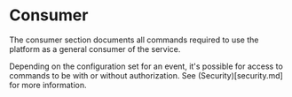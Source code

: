 # Consumer

The consumer section documents all commands required to use the platform as a general consumer of the service.

Depending on the configuration set for an event, it's possible for access to commands to be with or without authorization. See (Security)[security.md] for more information.